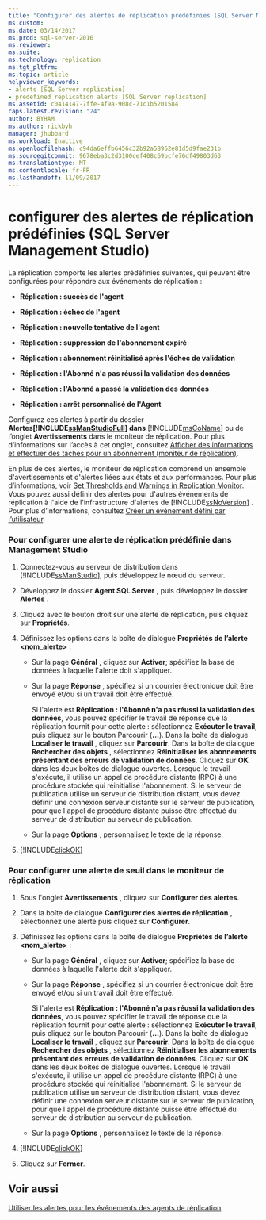 ```yaml
---
title: "Configurer des alertes de réplication prédéfinies (SQL Server Management Studio) | Microsoft Docs"
ms.custom: 
ms.date: 03/14/2017
ms.prod: sql-server-2016
ms.reviewer: 
ms.suite: 
ms.technology: replication
ms.tgt_pltfrm: 
ms.topic: article
helpviewer_keywords:
- alerts [SQL Server replication]
- predefined replication alerts [SQL Server replication]
ms.assetid: c0414147-7ffe-4f9a-908c-71c1b5201584
caps.latest.revision: "24"
author: BYHAM
ms.author: rickbyh
manager: jhubbard
ms.workload: Inactive
ms.openlocfilehash: c94da6effb6456c32b92a58962e81d5d9fae231b
ms.sourcegitcommit: 9678eba3c2d3100cef408c69bcfe76df49803d63
ms.translationtype: MT
ms.contentlocale: fr-FR
ms.lasthandoff: 11/09/2017
---
```

# <a name="configure-predefined-replication-alerts-sql-server-management-studio"></a>configurer des alertes de réplication prédéfinies (SQL Server Management Studio)
  La réplication comporte les alertes prédéfinies suivantes, qui peuvent être configurées pour répondre aux événements de réplication :  
  
-   **Réplication : succès de l'agent**  
  
-   **Réplication : échec de l'agent**  
  
-   **Réplication : nouvelle tentative de l'agent**  
  
-   **Réplication : suppression de l'abonnement expiré**  
  
-   **Réplication : abonnement réinitialisé après l'échec de validation**  
  
-   **Réplication : l'Abonné n'a pas réussi la validation des données**  
  
-   **Réplication : l'Abonné a passé la validation des données**  
  
-   **Réplication : arrêt personnalisé de l'Agent**  
  
 Configurez ces alertes à partir du dossier **Alertes[!INCLUDE[ssManStudioFull](../../../includes/ssmanstudiofull-md.md)] dans**  [!INCLUDE[msCoName](../../../includes/msconame-md.md)] ou de l’onglet **Avertissements** dans le moniteur de réplication. Pour plus d’informations sur l’accès à cet onglet, consultez [Afficher des informations et effectuer des tâches pour un abonnement &#40;moniteur de réplication&#41;](../../../relational-databases/replication/monitor/view-information-and-perform-tasks-for-a-subscription-replication-monitor.md).  
  
 En plus de ces alertes, le moniteur de réplication comprend un ensemble d'avertissements et d'alertes liées aux états et aux performances. Pour plus d’informations, voir [Set Thresholds and Warnings in Replication Monitor](../../../relational-databases/replication/monitor/set-thresholds-and-warnings-in-replication-monitor.md). Vous pouvez aussi définir des alertes pour d'autres événements de réplication à l'aide de l'infrastructure d'alertes de [!INCLUDE[ssNoVersion](../../../includes/ssnoversion-md.md)] . Pour plus d’informations, consultez [Créer un événement défini par l’utilisateur](http://msdn.microsoft.com/library/03d71a35-97fa-4bba-aa9a-23ac9c9cf879).  
  
### <a name="to-configure-a-predefined-replication-alert-in-management-studio"></a>Pour configurer une alerte de réplication prédéfinie dans Management Studio  
  
1.  Connectez-vous au serveur de distribution dans [!INCLUDE[ssManStudio](../../../includes/ssmanstudio-md.md)], puis développez le nœud du serveur.  
  
2.  Développez le dossier **Agent SQL Server** , puis développez le dossier **Alertes** .  
  
3.  Cliquez avec le bouton droit sur une alerte de réplication, puis cliquez sur **Propriétés**.  
  
4.  Définissez les options dans la boîte de dialogue **Propriétés de l’alerte \<nom_alerte>** :  
  
    -   Sur la page **Général** , cliquez sur **Activer**; spécifiez la base de données à laquelle l'alerte doit s'appliquer.  
  
    -   Sur la page **Réponse** , spécifiez si un courrier électronique doit être envoyé et/ou si un travail doit être effectué.  
  
         Si l'alerte est **Réplication : l'Abonné n'a pas réussi la validation des données**, vous pouvez spécifier le travail de réponse que la réplication fournit pour cette alerte : sélectionnez **Exécuter le travail**, puis cliquez sur le bouton Parcourir (**…**). Dans la boîte de dialogue **Localiser le travail** , cliquez sur **Parcourir**. Dans la boîte de dialogue **Rechercher des objets** , sélectionnez **Réinitialiser les abonnements présentant des erreurs de validation de données**. Cliquez sur **OK** dans les deux boîtes de dialogue ouvertes. Lorsque le travail s'exécute, il utilise un appel de procédure distante (RPC) à une procédure stockée qui réinitialise l'abonnement. Si le serveur de publication utilise un serveur de distribution distant, vous devez définir une connexion serveur distante sur le serveur de publication, pour que l'appel de procédure distante puisse être effectué du serveur de distribution au serveur de publication.  
  
    -   Sur la page **Options** , personnalisez le texte de la réponse.  
  
5.  [!INCLUDE[clickOK](../../../includes/clickok-md.md)]  
  
### <a name="to-configure-an-alert-for-a-threshold-in-replication-monitor"></a>Pour configurer une alerte de seuil dans le moniteur de réplication  
  
1.  Sous l'onglet **Avertissements** , cliquez sur **Configurer des alertes**.  
  
2.  Dans la boîte de dialogue **Configurer des alertes de réplication** , sélectionnez une alerte puis cliquez sur **Configurer**.  
  
3.  Définissez les options dans la boîte de dialogue **Propriétés de l’alerte \<nom_alerte>** :  
  
    -   Sur la page **Général** , cliquez sur **Activer**; spécifiez la base de données à laquelle l'alerte doit s'appliquer.  
  
    -   Sur la page **Réponse** , spécifiez si un courrier électronique doit être envoyé et/ou si un travail doit être effectué.  
  
         Si l'alerte est **Réplication : l'Abonné n'a pas réussi la validation des données**, vous pouvez spécifier le travail de réponse que la réplication fournit pour cette alerte : sélectionnez **Exécuter le travail**, puis cliquez sur le bouton Parcourir (**…**). Dans la boîte de dialogue **Localiser le travail** , cliquez sur **Parcourir**. Dans la boîte de dialogue **Rechercher des objets** , sélectionnez **Réinitialiser les abonnements présentant des erreurs de validation de données**. Cliquez sur **OK** dans les deux boîtes de dialogue ouvertes. Lorsque le travail s'exécute, il utilise un appel de procédure distante (RPC) à une procédure stockée qui réinitialise l'abonnement. Si le serveur de publication utilise un serveur de distribution distant, vous devez définir une connexion serveur distante sur le serveur de publication, pour que l'appel de procédure distante puisse être effectué du serveur de distribution au serveur de publication.  
  
    -   Sur la page **Options** , personnalisez le texte de la réponse.  
  
4.  [!INCLUDE[clickOK](../../../includes/clickok-md.md)]  
  
5.  Cliquez sur **Fermer**.  
  
## <a name="see-also"></a>Voir aussi  
 [Utiliser les alertes pour les événements des agents de réplication](../../../relational-databases/replication/agents/use-alerts-for-replication-agent-events.md)  
  
  
